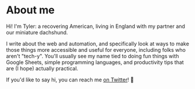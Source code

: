 # About me

Hi! I'm Tyler: a recovering American, living in England with my partner and our miniature dachshund. 

I write about the web and automation, and specifically look at ways to make those things more accessible and useful for everyone, including folks who aren't "tech-y". You'll usually see my name tied to doing fun things with Google Sheets, simple programming languages, and productivity tips that are (I hope) actually practical.

If you'd like to say hi, you can reach me [on Twitter](https://twitter.com/aTylerRobertson)! 👋
